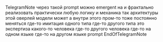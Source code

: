 TelegramNote
через такой prompt можно emergent на и фрактально реализовать практически любую логику и механика так архитектуры этой оверлей модели может а внутри этого пром-то тоже постоянно меняться где-то имитация одного типа где-то другого типа это экспертиза какого-то человека где-то другого человека где-то на одном языке где-то на другом языке prompt
EndOfTelegramNote
